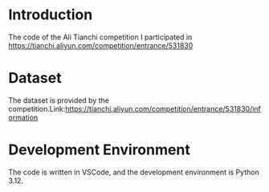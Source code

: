 # Introduction
The code of the Ali Tianchi competition I participated in
https://tianchi.aliyun.com/competition/entrance/531830

# Dataset
The dataset is provided by the competition.Link:https://tianchi.aliyun.com/competition/entrance/531830/information

# Development Environment
The code is written in VSCode, and the development environment is Python 3.12.

